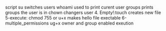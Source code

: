 script su switches users
whoami used to print curent user
groups prints groups the user is in
chown changers user
4. Empty!:touch creates new file
5-execute: chmod 755 or u+x makes hello file exectable
6-multiple_permissions ug+x owner and group enabled exeution
